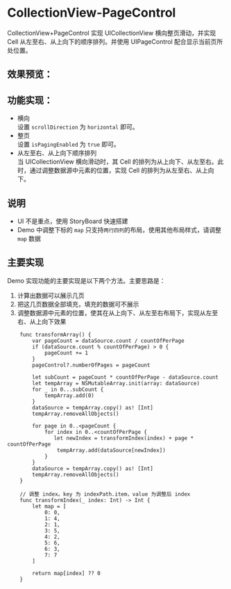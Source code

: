 # CollectionView-PageControl

CollectionView+PageControl 实现 UICollectionView 横向整页滑动，并实现 Cell 从左至右、从上向下的顺序排列。并使用 UIPageControl 配合显示当前页所处位置。

## 效果预览：


## 功能实现：
- 横向\
  设置 `scrollDirection` 为 `horizontal` 即可。
- 整页\
  设置 `isPagingEnabled` 为 `true` 即可。
- 从左至右、从上向下顺序排列\
  当 UICollectionView 横向滑动时，其 Cell 的排列为从上向下、从左至右。此时，通过调整数据源中元素的位置，实现 Cell 的排列为从左至右、从上向下。


## 说明
- UI 不是重点，使用 StoryBoard 快速搭建
- Demo 中调整下标的 `map` 只支持`两行四列`的布局，使用其他布局样式，请调整 `map` 数据


## 主要实现
Demo 实现功能的主要实现是以下两个方法。主要思路是：
1. 计算出数据可以展示几页
2. 把这几页数据全部填充，填充的数据可不展示
3. 调整数据源中元素的位置，使其在从上向下、从左至右布局下，实现从左至右、从上向下效果


```
    func transformArray() {
        var pageCount = dataSource.count / countOfPerPage
        if (dataSource.count % countOfPerPage) > 0 {
            pageCount += 1
        }
        pageControl?.numberOfPages = pageCount
        
        let subCount = pageCount * countOfPerPage - dataSource.count
        let tempArray = NSMutableArray.init(array: dataSource)
        for _ in 0...subCount {
            tempArray.add(0)
        }
        dataSource = tempArray.copy() as! [Int]
        tempArray.removeAllObjects()
        
        for page in 0..<pageCount {
            for index in 0..<countOfPerPage {
               let newIndex = transformIndex(index) + page * countOfPerPage
                tempArray.add(dataSource[newIndex])
            }
        }
        dataSource = tempArray.copy() as! [Int]
        tempArray.removeAllObjects()
    }
    
    // 调整 index。key 为 indexPath.item，value 为调整后 index
    func transformIndex(_ index: Int) -> Int {
        let map = [
            0: 0,
            1: 4,
            2: 1,
            3: 5,
            4: 2,
            5: 6,
            6: 3,
            7: 7
        ]
        
        return map[index] ?? 0
    }
```

